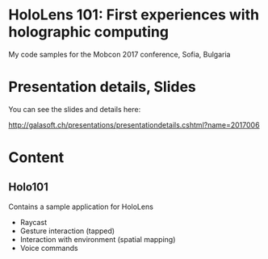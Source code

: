 # HoloLens 101: First experiences with holographic computing 
My code samples for the Mobcon 2017 conference, Sofia, Bulgaria

# Presentation details, Slides

You can see the slides and details here:

http://galasoft.ch/presentations/presentationdetails.cshtml?name=2017006

# Content

## Holo101

Contains a sample application for HoloLens

- Raycast
- Gesture interaction (tapped)
- Interaction with environment (spatial mapping)
- Voice commands

